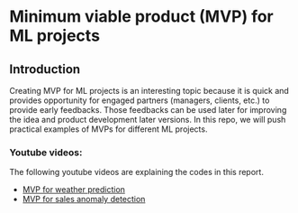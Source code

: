 # Minimum viable product (MVP) for ML projects
## Introduction 
Creating MVP for ML projects is an interesting topic because it is quick and provides opportunity for engaged partners (managers, clients, etc.) to provide early feedbacks. Those feedbacks can be used later for improving the idea and product development later versions.
In this repo, we will push practical examples of MVPs for different ML projects.


### Youtube videos:
The following youtube videos are explaining the codes in this report.
- [MVP for weather prediction](https://www.youtube.com/watch?v=HSzQfxv2_l8)
- [MVP for sales anomaly detection](https://youtu.be/WjpYqvMtYlQ)
